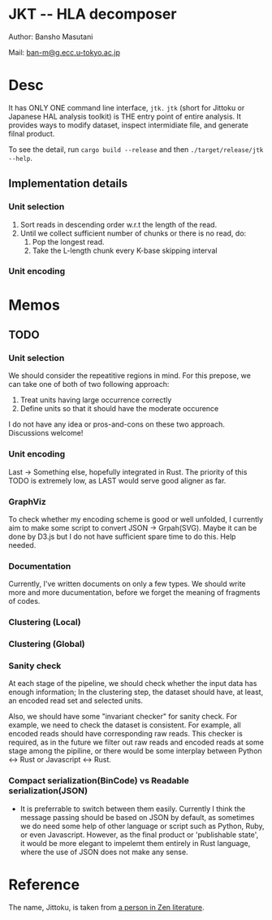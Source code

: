 # JKT -- HLA decomposer

Author: Bansho Masutani

Mail: ban-m@g.ecc.u-tokyo.ac.jp

# Desc

It has ONLY ONE command line interface, `jtk.` `jtk` (short for Jittoku or Japanese HAL analysis toolkit) is THE entry point of entire analysis. It provides ways to modify dataset, inspect intermidiate file, and generate filnal product.

To see the detail, run `cargo build --release` and then `./target/release/jtk --help`.

## Implementation details


### Unit selection

1. Sort reads in descending order w.r.t the length of the read.
2. Until we collect sufficient number of chunks or there is no read, do:
   1. Pop the longest read.
   2. Take the L-length chunk every K-base skipping interval



### Unit encoding 

# Memos


## TODO


### Unit selection

We should consider the repeatitive regions in mind. For this prepose, we can take one of both of two following approach:

1. Treat units having large occurrence correctly
2. Define units so that it should have the moderate occurence

I do not have any idea or pros-and-cons on these two approach. Discussions welcome!


### Unit encoding

Last -> Something else, hopefully integrated in Rust. The priority of this TODO is extremely low, as LAST would serve good aligner as far.


### GraphViz

To check whether my encoding scheme is good or well unfolded, I currently aim to make some script to convert JSON -> Grpah(SVG). Maybe it can be done by D3.js but I do not have sufficient spare time to do this. Help needed.

### Documentation


Currently, I've written documents on only a few types. We should write more and more ducumentation, before we forget the meaning of fragments of codes.


### Clustering (Local)


### Clustering (Global)


### Sanity check

At each stage of the pipeline, we should check whether the input data has enough information; In the clustering step, the dataset should have, at least, an encoded read set and selected units.

Also, we should have some "invariant checker" for sanity check. For example, we need to check the dataset is consistent. For example, all encoded reads should have corresponding raw reads. This checker is required, as in the future we filter out raw reads and encoded reads at some stage among the pipiline, or there would be some interplay between Python <-> Rust or Javascript <-> Rust.

### Compact serialization(BinCode) vs Readable serialization(JSON)

- It is preferrable to switch between them easily. Currently I think the message passing should be based on JSON by default, as sometimes we do need some help of other language or script such as Python, Ruby, or even Javascript.
However, as the final product or 'publishable state', it would be more elegant to impelemt them entirely in Rust language, where the use of JSON does not make any sense.


# Reference

The name, Jittoku, is taken from [a person in Zen literature](https://en.wikipedia.org/wiki/Hanshan_and_Shide).